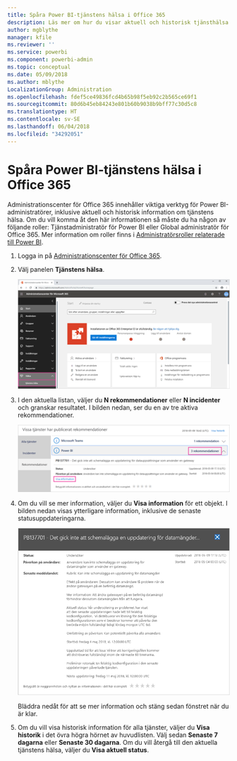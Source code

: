 ```yaml
---
title: Spåra Power BI-tjänstens hälsa i Office 365
description: Läs mer om hur du visar aktuell och historisk tjänsthälsa i Administrationscenter för Office 365.
author: mgblythe
manager: kfile
ms.reviewer: ''
ms.service: powerbi
ms.component: powerbi-admin
ms.topic: conceptual
ms.date: 05/09/2018
ms.author: mblythe
LocalizationGroup: Administration
ms.openlocfilehash: fdef5ce49836fcd4b65b98f5eb92c2b565ce69f1
ms.sourcegitcommit: 80d6b45eb84243e801b60b9038b9bff77c30d5c8
ms.translationtype: HT
ms.contentlocale: sv-SE
ms.lasthandoff: 06/04/2018
ms.locfileid: "34292051"
---
```

# <a name="track-power-bi-service-health-in-office-365"></a>Spåra Power BI-tjänstens hälsa i Office 365

Administrationscenter för Office 365 innehåller viktiga verktyg för Power BI-administratörer, inklusive aktuell och historisk information om tjänstens hälsa. Om du vill komma åt den här informationen så måste du ha någon av följande roller: Tjänstadministratör för Power BI eller Global administratör för Office 365. Mer information om roller finns i [Administratörsroller relaterade till Power BI](service-admin-administering-power-bi-in-your-organization.md#administrator-roles-related-to-power-bi).


1. Logga in på [Administrationscenter för Office 365](https://portal.office.com/adminportal).

2. Välj panelen **Tjänstens hälsa**.

    ![Panelen Tjänstens hälsa](media/service-admin-health/service-health-tile.png)

3. I den aktuella listan, väljer du **N rekommendationer** eller **N incidenter** och granskar resultatet. I bilden nedan, ser du en av tre aktiva rekommendationer.

    ![Aktiva rekommendationer](media/service-admin-health/active-advisories.png)

4. Om du vill se mer information, väljer du **Visa information** för ett objekt. I bilden nedan visas ytterligare information, inklusive de senaste statusuppdateringarna.

    ![Rekommendationsinformation](media/service-admin-health/advisory-details.png)

    Bläddra nedåt för att se mer information och stäng sedan fönstret när du är klar.

5. Om du vill visa historisk information för alla tjänster, väljer du **Visa historik** i det övra högra hörnet av huvudlisten. Välj sedan **Senaste 7 dagarna** eller **Senaste 30 dagarna**. Om du vill återgå till den aktuella tjänstens hälsa, väljer du **Visa aktuell status**.